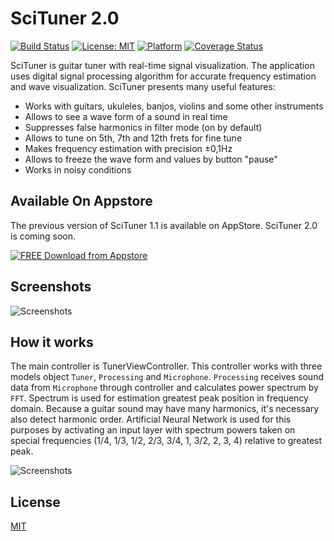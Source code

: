 
# SciTuner 2.0

[![Build Status][travis-image]][travis-url]
[![License: MIT][license-image]][license-url]
[![Platform][platform-image]][platform-url]
[![Coverage Status](https://coveralls.io/repos/github/kreshikhin/scituner/badge.svg?branch=master)](https://coveralls.io/github/kreshikhin/scituner?branch=master)

SciTuner is guitar tuner with real-time signal visualization.
The application uses digital signal processing algorithm for accurate frequency estimation and wave visualization.
SciTuner presents many useful features:

- Works with guitars, ukuleles, banjos, violins and some other instruments
- Allows to see a wave form of a sound in real time
- Suppresses false harmonics in filter mode (on by default)
- Allows to tune on 5th, 7th and 12th frets for fine tune
- Makes frequency estimation with precision ±0,1Hz
- Allows to freeze the wave form and values by button "pause"
- Works in noisy conditions

## Available On Appstore

The previous version of SciTuner 1.1 is available on AppStore. SciTuner 2.0 is coming soon.

[![FREE Download from Appstore][appstore-image]](https://itunes.apple.com/us/app/scituner/id952300084?mt=8)

## Screenshots

![Screenshots][screenshots-image]

## How it works

The main controller is TunerViewController. This controller works with three models object `Tuner`, `Processing` and `Microphone`.
`Processing` receives sound data from `Microphone` through controller and calculates power spectrum by `FFT`.
Spectrum is used for estimation greatest peak position in frequency domain. Because a guitar sound may have many harmonics, it's necessary also detect harmonic order. Artificial Neural Network is used for this purposes by activating an input layer with spectrum powers taken on special frequencies (1/4, 1/3, 1/2, 2/3, 3/4, 1, 3/2, 2, 3, 4) relative to greatest peak.


![Screenshots][uml-image]

## License

  [MIT](LICENSE)

[travis-image]: https://img.shields.io/travis/kreshikhin/scituner/master.svg
[travis-url]: https://travis-ci.org/kreshikhin/scituner

[license-image]: https://img.shields.io/badge/License-MIT-yellow.svg
[license-url]: https://opensource.org/licenses/MIT

[platform-image]: https://img.shields.io/badge/platform-ios-lightgrey.svg?style=flat
[platform-url]: http://github.com/kreshikhin/scituner

[appstore-image]: https://github.com/kreshikhin/scituner/blob/master/Docs/appstore.png
[screenshots-image]: https://github.com/kreshikhin/scituner/blob/master/Docs/screenshots_small.png
[uml-image]: https://github.com/kreshikhin/scituner/blob/master/Docs/uml.png
